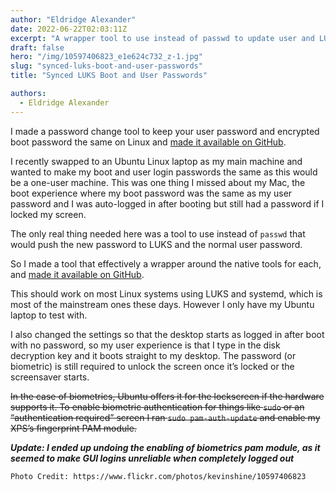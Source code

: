 ```yaml
---
author: "Eldridge Alexander"
date: 2022-06-22T02:03:11Z
excerpt: "A wrapper tool to use instead of passwd to update user and LUKS passwords simultaneously"
draft: false
hero: "/img/10597406823_e1e624c732_z-1.jpg"
slug: "synced-luks-boot-and-user-passwords"
title: "Synced LUKS Boot and User Passwords"

authors:
  - Eldridge Alexander
---
```


I made a password change tool to keep your user password and encrypted boot password the same on Linux and [made it available on GitHub](https://github.com/eldridgea/pwchange-synced).

I recently swapped to an Ubuntu Linux laptop as my main machine and wanted to make my boot and user login passwords the same as this would be a one-user machine. This was one thing I missed about my Mac, the boot experience where my boot password was the same as my user password and I was auto-logged in after booting but still had a password if I locked my screen.

The only real thing needed here was a tool to use instead of `passwd` that would push the new password to LUKS and the normal user password. 

So I made a tool that effectively a wrapper around the native tools for each, and [made it available on GitHub](https://github.com/eldridgea/pwchange-synced).

This should work on most Linux systems using LUKS and systemd, which is most of the mainstream ones these days. However I only have my Ubuntu laptop to test with. 

I also changed the settings so that the desktop starts as logged in after boot with no password, so my user experience is that I type in the disk decryption key and it boots straight to my desktop. The password (or biometric) is still required to unlock the screen once it’s locked or the screensaver starts. 
 
~~In the case of biometrics, Ubuntu offers it for the lockscreen if the hardware supports it. To enable biometric authentication for things like `sudo` or an “authentication required” screen I ran `sudo pam-auth-update` and enable my XPS’s fingerprint PAM module.~~

***Update: I ended up undoing the enabling of biometrics pam module, as it seemed to make GUI logins unreliable when completely logged out*** 

`Photo Credit: https://www.flickr.com/photos/kevinshine/10597406823`
